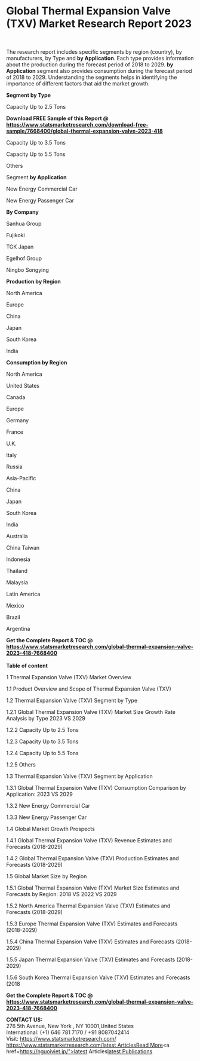 <h1>Global Thermal Expansion Valve (TXV) Market Research Report 2023</h1><br/><p>The research report includes specific segments by region (country), by manufacturers, by Type and <strong>by Application</strong>. Each type provides information about the production during the forecast period of 2018 to 2029. <strong>by Application</strong> segment also provides consumption during the forecast period of 2018 to 2029. Understanding the segments helps in identifying the importance of different factors that aid the market growth.</p><p><strong>Segment by Type</strong></p><p>Capacity Up to 2.5 Tons</p><p><strong>Download FREE Sample of this Report @ <a href="https://www.statsmarketresearch.com/download-free-sample/7668400/global-thermal-expansion-valve-2023-418">https://www.statsmarketresearch.com/download-free-sample/7668400/global-thermal-expansion-valve-2023-418</a></strong></p><p>Capacity Up to 3.5 Tons</p><p>Capacity Up to 5.5 Tons</p><p>Others</p><p>Segment <strong>by Application</strong></p><p>New Energy Commercial Car</p><p>New Energy Passenger Car</p><p><strong>By Company</strong></p><p>Sanhua Group</p><p>Fujikoki</p><p>TGK Japan</p><p>Egelhof Group</p><p>Ningbo Songying</p><p><strong>Production by Region</strong></p><p>North America</p><p>Europe</p><p>China</p><p>Japan</p><p>South Korea</p><p>India</p><p><strong>Consumption by Region</strong></p><p>North America</p><p>United States</p><p>Canada</p><p>Europe</p><p>Germany</p><p>France</p><p>U.K.</p><p>Italy</p><p>Russia</p><p>Asia-Pacific</p><p>China</p><p>Japan</p><p>South Korea</p><p>India</p><p>Australia</p><p>China Taiwan</p><p>Indonesia</p><p>Thailand</p><p>Malaysia</p><p>Latin America</p><p>Mexico</p><p>Brazil</p><p>Argentina</p><div><b>Get the Complete Report & TOC @ <a href="https://www.statsmarketresearch.com/global-thermal-expansion-valve-2023-418-7668400">https://www.statsmarketresearch.com/global-thermal-expansion-valve-2023-418-7668400</a></b></div><br><b>Table of content</b><p>1 Thermal Expansion Valve (TXV) Market Overview<br />
 
  1.1 Product Overview and Scope of Thermal Expansion Valve (TXV)<br />
 
  1.2 Thermal Expansion Valve (TXV) Segment by Type<br />
 
  1.2.1 Global Thermal Expansion Valve (TXV) Market Size Growth Rate Analysis by Type 2023 VS 2029<br />
 
  1.2.2 Capacity Up to 2.5 Tons<br />
 
  1.2.3 Capacity Up to 3.5 Tons<br />
 
  1.2.4 Capacity Up to 5.5 Tons<br />
 
  1.2.5 Others<br />
 
  1.3 Thermal Expansion Valve (TXV) Segment by Application<br />
 
  1.3.1 Global Thermal Expansion Valve (TXV) Consumption Comparison by Application: 2023 VS 2029<br />
 
  1.3.2 New Energy Commercial Car<br />
 
  1.3.3 New Energy Passenger Car<br />
 
  1.4 Global Market Growth Prospects<br />
 
  1.4.1 Global Thermal Expansion Valve (TXV) Revenue Estimates and Forecasts (2018-2029)<br />
 
  1.4.2 Global Thermal Expansion Valve (TXV) Production Estimates and Forecasts (2018-2029)<br />
 
  1.5 Global Market Size by Region<br />
 
  1.5.1 Global Thermal Expansion Valve (TXV) Market Size Estimates and Forecasts by Region: 2018 VS 2022 VS 2029<br />
 
  1.5.2 North America Thermal Expansion Valve (TXV) Estimates and Forecasts (2018-2029)<br />
 
  1.5.3 Europe Thermal Expansion Valve (TXV) Estimates and Forecasts (2018-2029)<br />
 
  1.5.4 China Thermal Expansion Valve (TXV) Estimates and Forecasts (2018-2029)<br />
 
  1.5.5 Japan Thermal Expansion Valve (TXV) Estimates and Forecasts (2018-2029)<br />
 
  1.5.6 South Korea Thermal Expansion Valve (TXV) Estimates and Forecasts (2018<br><div><b>Get the Complete Report & TOC @ <a href="https://www.statsmarketresearch.com/global-thermal-expansion-valve-2023-418-7668400">https://www.statsmarketresearch.com/global-thermal-expansion-valve-2023-418-7668400</a></b></div></p> <b>CONTACT US:</b><br>276 5th Avenue, New York , NY 10001,United States<br>International: (+1) 646 781 7170 / +91 8087042414<br>Visit: <a href="https://www.statsmarketresearch.com/">https://www.statsmarketresearch.com/</a><br><a href="https://gyeongbokgung.com">https://www.statsmarketresearch.com/</a><a href="https://hallyeomaritime.com">latest Articles</a><a href="https://jingwansa.com">Read More</a><a href=https://nguoiviet.jp/">latest Articles</a><a href="https://www.intelmarketresearch.com/">latest Publications</a>